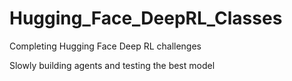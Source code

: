 # Hugging_Face_DeepRL_Classes
Completing Hugging Face Deep RL challenges

Slowly building agents and testing the best model

